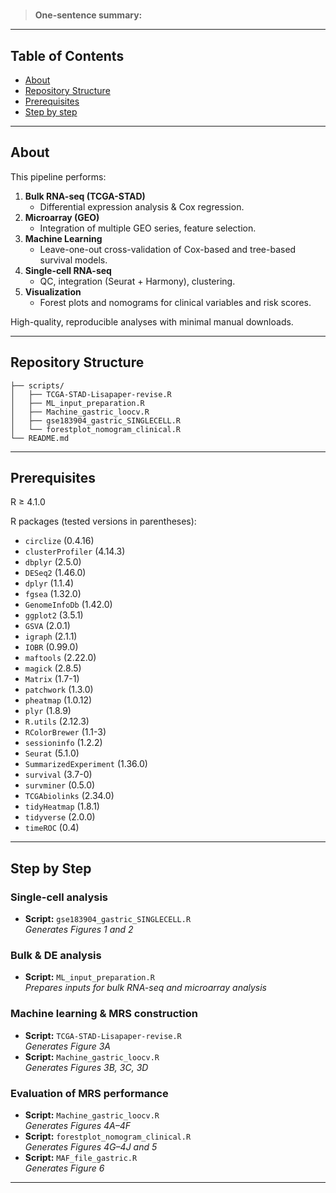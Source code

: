 # <Integrative multi-omics and machine learning approaches uncover a novel metabolic-related signature associated with cancer-associated fibroblasts in gastric cancer development>

> **One-sentence summary:** <Short description of what this project does>

---

## Table of Contents

- [About](#about)  
- [Repository Structure](#repository-structure)  
- [Prerequisites](#prerequisites)   
- [Step by step](#scripts)

---

## About

This pipeline performs:

1. **Bulk RNA-seq (TCGA-STAD)**  
   - Differential expression analysis & Cox regression.
2. **Microarray (GEO)**  
   - Integration of multiple GEO series, feature selection.
3. **Machine Learning**  
   - Leave-one-out cross-validation of Cox-based and tree-based survival models.
4. **Single-cell RNA-seq**  
   - QC, integration (Seurat + Harmony), clustering.
5. **Visualization**  
   - Forest plots and nomograms for clinical variables and risk scores.

High-quality, reproducible analyses with minimal manual downloads.


---

##  Repository Structure

```text
├── scripts/
│   ├── TCGA-STAD-Lisapaper-revise.R
│   ├── ML_input_preparation.R
│   ├── Machine_gastric_loocv.R
│   ├── gse183904_gastric_SINGLECELL.R
│   └── forestplot_nomogram_clinical.R
└── README.md
```
---
##  Prerequisites
R ≥ 4.1.0

R packages (tested versions in parentheses):

- `circlize` (0.4.16)  
- `clusterProfiler` (4.14.3)  
- `dbplyr` (2.5.0)  
- `DESeq2` (1.46.0)  
- `dplyr` (1.1.4)  
- `fgsea` (1.32.0)  
- `GenomeInfoDb` (1.42.0)  
- `ggplot2` (3.5.1)  
- `GSVA` (2.0.1)  
- `igraph` (2.1.1)  
- `IOBR` (0.99.0)  
- `maftools` (2.22.0)  
- `magick` (2.8.5)  
- `Matrix` (1.7-1)  
- `patchwork` (1.3.0)  
- `pheatmap` (1.0.12)  
- `plyr` (1.8.9)  
- `R.utils` (2.12.3)  
- `RColorBrewer` (1.1-3)  
- `sessioninfo` (1.2.2)  
- `Seurat` (5.1.0)  
- `SummarizedExperiment` (1.36.0)  
- `survival` (3.7-0)  
- `survminer` (0.5.0)  
- `TCGAbiolinks` (2.34.0)  
- `tidyHeatmap` (1.8.1)  
- `tidyverse` (2.0.0)  
- `timeROC` (0.4)  

---

##  Step by Step

### Single-cell analysis
- **Script:** `gse183904_gastric_SINGLECELL.R`  
  _Generates Figures 1 and 2_

### Bulk & DE analysis
- **Script:** `ML_input_preparation.R`  
  _Prepares inputs for bulk RNA-seq and microarray analysis_

### Machine learning & MRS construction
- **Script:** `TCGA-STAD-Lisapaper-revise.R`  
  _Generates Figure 3A_
- **Script:** `Machine_gastric_loocv.R`  
  _Generates Figures 3B, 3C, 3D_

### Evaluation of MRS performance
- **Script:** `Machine_gastric_loocv.R`  
  _Generates Figures 4A–4F_
- **Script:** `forestplot_nomogram_clinical.R`  
  _Generates Figures 4G–4J and 5_
- **Script:** `MAF_file_gastric.R`  
  _Generates Figure 6_
---
